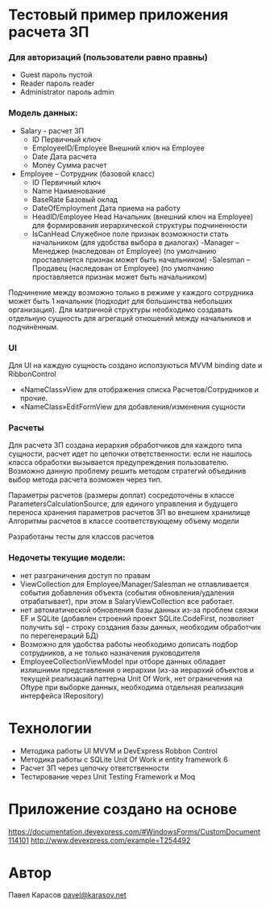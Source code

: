 # Тестовый пример приложения расчета ЗП

### Для авторизаций (пользователи равно правны)
* Guest пароль пустой
* Reader пароль reader
* Administrator пароль admin

### Модель данных:
* Salary - расчет ЗП
	* ID Первичный ключ
 	* EmployeeID/Employee Внешний ключ на Employee
	* Date Дата расчета
	* Money Сумма расчет		
* Employee – Сотрудник (базовой класс)
	* ID Первичный ключ
	* Name Наименование
	* BaseRate Базовый оклад
	* DateOfEmployment Дата приема на работу
	* HeadID/Employee Head Начальник (внешний ключ на Employee) для формирования иерархической структуры подчиненности
	* IsCanHead Служебное поле признак возможности стать начальником (для удобства выбора в диалогах)
-Manager – Менеджер (наследован от Employee) (по умолчанию проставляется признак может быть начальником)
-Salesman – Продавец (наследован от Employee) (по умолчанию проставляется признак может быть начальником)

Подчинение между возможно только в режиме у каждого сотрудника может быть 1 начальник (подходит для большинства небольших организация).
Для матричной структуры необходимо создавать отдельную сущность для агрегаций отношений между начальников и подчинённым. 

### UI
Для UI на каждую сущность создано исползуються MVVM binding date и RibbonControl
* «NameClass»View для отображения списка Расчетов/Сотрудников и прочие. 
* «NameClass»EditFormView для добавления/изменения сущности

### Расчеты
Для расчета ЗП создана иерархия обработчиков для каждого типа сущности, расчет идет по цепочки ответственности: если не нашлось класса обработки вызывается предупреждения пользователю. Возможно данную проблему решить методом стратегий объединив выбор метода расчета возможен через тип.

Параметры расчетов (размеры доплат) сосредоточены в классе ParametersCalculationSource, для единого управления и будущего переноса хранения параметров расчетов ЗП во внешнем хранилище
Алгоритмы расчетов в классе соответствующему объему модели

Разработаны тесты для классов расчетов

### Недочеты текущие модели:
 - нет разграничения доступ по правам
 - ViewCollection для Employee/Manager/Salesman не отлавливается события добавления объекта (события обновления/удаления отрабатывает), при этом в SalaryViewCollection все работает.
 - нет автоматической обновления базы данных из-за проблем связки EF и SQLite (добавлен строений проект SQLite.CodeFirst, позволяет получить sql – строку создания базы данных, необходим обработчик по перегенераций БД)
 - Возможно для удобства работы необходимо дописать подбор сотрудников, а не только назначения руководителя
 - EmployeeCollectionViewModel при отборе данных обладает излишними представления о иерархии (из-за иерархий объектов и текущей реализаций паттерна Unit Of Work, нет ограничения на Oftype при выборке данных, необходима отдельная реализация интерфейса IRepository) 

# Технологии
* Методика работы UI MVVM и DevExpress Robbon Control
* Методика работы с SQLite Unit Of Work и entity framework 6
* Расчет ЗП через цепочку ответственности
* Тестирование через Unit Testing Framework и Moq

# Приложение создано на основе

https://documentation.devexpress.com/#WindowsForms/CustomDocument114101
http://www.devexpress.com/example=T254492

# Автор

Павел Карасов
pavel@karasov.net
